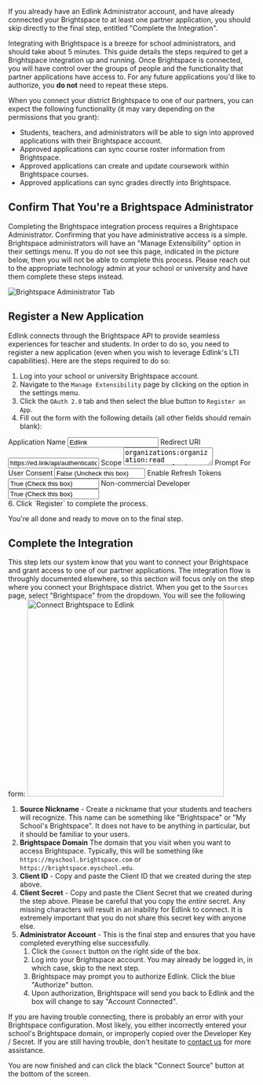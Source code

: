 <div class="card notice alert">
    <p>
        If you already have an Edlink Administrator account, and have already connected your Brightspace to at least one
        partner application, you should skip directly to the final step, entitled "Complete the Integration".
    </p>
</div>

Integrating with Brightspace is a breeze for school administrators, and should take about 5 minutes. This guide
details the steps required to get a Brightspace integration up and running. Once Brightspace is connected, you will have control over the groups of people and the functionality that partner applications have access to. For any future applications you'd like to authorize, you **do not** need to repeat these steps.

When you connect your district Brightspace to one of our partners, you can expect the following functionality (it may vary depending on the permissions that you grant):

- Students, teachers, and administrators will be able to sign into approved applications with their Brightspace account.
- Approved applications can sync course roster information from Brightspace.
- Approved applications can create and update coursework within Brightspace courses.
- Approved applications can sync grades directly into Brightspace.

## Confirm That You're a Brightspace Administrator

Completing the Brightspace integration process requires a Brightspace Administrator. Confirming that you have administrative access is a simple. Brightspace administrators will have an "Manage Extensibility" option in their settings menu. If you do not see this page, indicated in the picture below, then you will not be able to complete this
process. Please reach out to the appropriate technology admin at your school or university and have them complete these steps instead.

<img class="block framed" src="/documentation/media/administrators/brightspace-administrator.png" alt="Brightspace Administrator Tab" />

## Register a New Application

Edlink connects through the Brightspace API to provide seamless experiences for teacher and students. In order to do so, you need to register a new application (even when you wish to leverage Edlink's LTI capabilities). Here are the steps required to do so:

1. Log into your school or university Brightspace account.
2. Navigate to the `Manage Extensibility` page by clicking on the option in the settings menu.
3. Click the `OAuth 2.0` tab and then select the blue button to `Register an App`.
4. Fill out the form with the following details (all other fields should remain blank):
<div class="card selectable-fields">
    <label>Application Name</label>
    <input type="text" readonly value="Edlink" />
    <label>Redirect URI</label>
    <input type="text" readonly value="https://ed.link/api/authentication/brightspace" />
    <label>Scope</label>
    <textarea readonly>organizations:organization:read content:completions:read,write content:modules:read content:toc:read content:topics:read,write core:*:* enrollment:orgunit:read grades:*:* role:detail:* users:userdata:read</textarea>
    <label>Prompt For User Consent</label>
    <input type="text" readonly value="False (Uncheck this box)" />
    <label>Enable Refresh Tokens</label>
    <input type="text" readonly value="True (Check this box)" />
    <label>Non-commercial Developer</label>
    <input type="text" readonly value="True (Check this box)" />
</div>
6. Click `Register` to complete the process.

You're all done and ready to move on to the final step.

## Complete the Integration

This step lets our system know that you want to connect your Brightspace and grant access to one of our partner applications. The integration flow is throughly documented
elsewhere, so this section will focus only on the step where you connect your Brightspace district. When you get to the `Sources` page, select "Brightspace" from the dropdown.
You will see the following form:
<img class="block framed" src="/documentation/media/administrators/brightspace-configuration.png" width="400" alt="Connect Brightspace to Edlink" />

1. **Source Nickname** - Create a nickname that your students and teachers will recognize. This name can be something like "Brightspace" or "My School's Brightspace". It does not have to be anything in particular, but it should be familiar to your users.
2. **Brightspace Domain** The domain that you visit when you want to access Brightspace. Typically, this will be something like `https://myschool.brightspace.com` or `https://brightspace.myschool.edu`.
3. **Client ID** - Copy and paste the Client ID that we created during the step above.
4. **Client Secret** - Copy and paste the Client Secret that we created during the step above. Please be careful that you copy the *entire* secret. Any missing characters will result in an inability for Edlink to connect. It is extremely important that you do not share this secret key with anyone else.
5. **Administrator Account** - This is the final step and ensures that you have completed everything else successfully.
    1. Click the `Connect` button on the right side of the box.
    2. Log into your Brightspace account. You may already be logged in, in which case, skip to the next step.
    3. Brightspace may prompt you to authorize Edlink. Click the blue "Authorize" button.
    4. Upon authorization, Brightspace will send you back to Edlink and the box will change to say "Account Connected".

If you are having trouble connecting, there is probably an error with your Brightspace configuration. Most likely, you either incorrectly entered your school's Brightspace domain, or improperly copied over the Developer Key / Secret. If you are still having trouble, don't hesitate to [contact us](/support) for more assistance.

You are now finished and can click the black "Connect Source" button at the bottom of the screen.